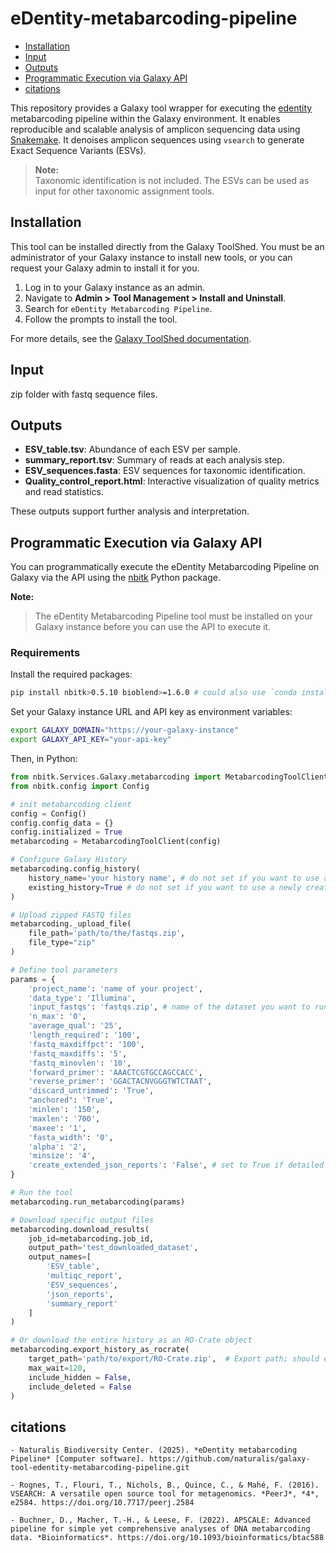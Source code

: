 # eDentity-metabarcoding-pipeline

- [Installation](#installation)
- [Input](#input)
- [Outputs](#outputs)
- [Programmatic Execution via Galaxy API](#programmatic-execution-via-galaxy-api)
- [citations](#citations)

This repository provides a Galaxy tool wrapper for executing the [edentity](https://pypi.org/project/edentity/) metabarcoding pipeline within the Galaxy environment. It enables reproducible and scalable analysis of amplicon sequencing data using [Snakemake](https://snakemake.readthedocs.io/). It denoises amplicon sequences using `vsearch` to generate Exact Sequence Variants (ESVs).

> **Note:**  
> Taxonomic identification is not included. The ESVs can be used as input for other taxonomic assignment tools.

## Installation
This tool can be installed directly from the Galaxy ToolShed. You must be an administrator of your Galaxy instance to install new tools, or you can request your Galaxy admin to install it for you.

1. Log in to your Galaxy instance as an admin.
2. Navigate to **Admin > Tool Management > Install and Uninstall**.
3. Search for `eDentity Metabarcoding Pipeline`.
4. Follow the prompts to install the tool.

For more details, see the [Galaxy ToolShed documentation](https://galaxyproject.org/toolshed/).

## Input 
zip folder with fastq sequence files.
## Outputs

- **ESV_table.tsv**: Abundance of each ESV per sample.
- **summary_report.tsv**: Summary of reads at each analysis step.
- **ESV_sequences.fasta**: ESV sequences for taxonomic identification.
- **Quality_control_report.html**: Interactive visualization of quality metrics and read statistics.


These outputs support further analysis and interpretation.

## Programmatic Execution via Galaxy API
You can programmatically execute the eDentity Metabarcoding Pipeline on Galaxy via the API using the [nbitk](https://pypi.org/project/nbitk/) Python package.

**Note:** 
> The eDentity Metabarcoding Pipeline tool must be installed on your Galaxy instance before you can use the API to execute it.

### Requirements

Install the required packages:
```bash
pip install nbitk>0.5.10 bioblend>=1.6.0 # could also use `conda install -c bioconda  nbitk bioblend`
```


Set your Galaxy instance URL and API key as environment variables:
```bash
export GALAXY_DOMAIN="https://your-galaxy-instance"
export GALAXY_API_KEY="your-api-key"

```
Then, in Python:

```python
from nbitk.Services.Galaxy.metabarcoding import MetabarcodingToolClient 
from nbitk.config import Config

# init metabarcoding client
config = Config()
config.config_data = {}
config.initialized = True
metabarcoding = MetabarcodingToolClient(config)

# Configure Galaxy History
metabarcoding.config_history(
    history_name='your history name', # do not set if you want to use a newly created history
    existing_history=True # do not set if you want to use a newly created history
)

# Upload zipped FASTQ files
metabarcoding._upload_file(
    file_path='path/to/the/fastqs.zip',
    file_type="zip"
)

# Define tool parameters
params = {
    'project_name': 'name of your project',
    'data_type': 'Illumina',
    'input_fastqs': 'fastqs.zip', # name of the dataset you want to run 
    'n_max': '0',
    'average_qual': '25',
    'length_required': '100',
    'fastq_maxdiffpct': '100',
    'fastq_maxdiffs': '5',
    'fastq_minovlen': '10',
    'forward_primer': 'AAACTCGTGCCAGCCACC',
    'reverse_primer': 'GGACTACNVGGGTWTCTAAT',
    'discard_untrimmed': 'True',
    "anchored": 'True',
    'minlen': '150',
    'maxlen': '700',
    'maxee': '1',
    'fasta_width': '0',
    'alpha': '2',
    'minsize': '4',
    'create_extended_json_reports': 'False', # set to True if detailed metrics on ESV is needed
}

# Run the tool
metabarcoding.run_metabarcoding(params)

# Download specific output files
metabarcoding.download_results(
    job_id=metabarcoding.job_id,
    output_path='test_downloaded_dataset',
    output_names=[
        'ESV_table',
        'multiqc_report',
        'ESV_sequences',
        'json_reports',
        'summary_report'
    ]
)

# Or download the entire history as an RO-Crate object
metabarcoding.export_history_as_rocrate(
    target_path='path/to/export/RO-Crate.zip',  # Export path; should end with '.zip'
    max_wait=120,
    include_hidden = False, 
    include_deleted = False 
)
```


## citations
```
- Naturalis Biodiversity Center. (2025). *eDentity metabarcoding Pipeline* [Computer software]. https://github.com/naturalis/galaxy-tool-edentity-metabarcoding-pipeline.git

- Rognes, T., Flouri, T., Nichols, B., Quince, C., & Mahé, F. (2016). VSEARCH: A versatile open source tool for metagenomics. *PeerJ*, *4*, e2584. https://doi.org/10.7717/peerj.2584

- Buchner, D., Macher, T.-H., & Leese, F. (2022). APSCALE: Advanced pipeline for simple yet comprehensive analyses of DNA metabarcoding data. *Bioinformatics*. https://doi.org/10.1093/bioinformatics/btac588
```
